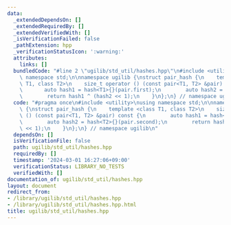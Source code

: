 ```yaml
---
data:
  _extendedDependsOn: []
  _extendedRequiredBy: []
  _extendedVerifiedWith: []
  _isVerificationFailed: false
  _pathExtension: hpp
  _verificationStatusIcon: ':warning:'
  attributes:
    links: []
  bundledCode: "#line 2 \"ugilib/std_util/hashes.hpp\"\n#include <utility>\nusing\
    \ namespace std;\n\nnamespace ugilib {\nstruct pair_hash {\n    template <class\
    \ T1, class T2>\n    size_t operator () (const pair<T1, T2> &pair) const {\n \
    \       auto hash1 = hash<T1>{}(pair.first);\n        auto hash2 = hash<T2>{}(pair.second);\n\
    \        return hash1 ^ (hash2 << 1);\n    }\n};\n} // namespace ugilib\n"
  code: "#pragma once\n#include <utility>\nusing namespace std;\n\nnamespace ugilib\
    \ {\nstruct pair_hash {\n    template <class T1, class T2>\n    size_t operator\
    \ () (const pair<T1, T2> &pair) const {\n        auto hash1 = hash<T1>{}(pair.first);\n\
    \        auto hash2 = hash<T2>{}(pair.second);\n        return hash1 ^ (hash2\
    \ << 1);\n    }\n};\n} // namespace ugilib\n"
  dependsOn: []
  isVerificationFile: false
  path: ugilib/std_util/hashes.hpp
  requiredBy: []
  timestamp: '2024-03-01 16:27:06+09:00'
  verificationStatus: LIBRARY_NO_TESTS
  verifiedWith: []
documentation_of: ugilib/std_util/hashes.hpp
layout: document
redirect_from:
- /library/ugilib/std_util/hashes.hpp
- /library/ugilib/std_util/hashes.hpp.html
title: ugilib/std_util/hashes.hpp
---
```

